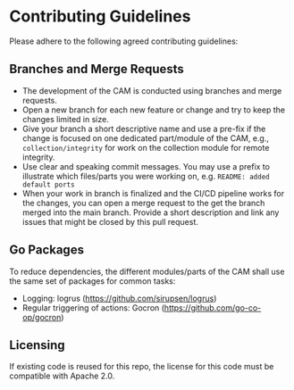 # Contributing Guidelines

Please adhere to the following agreed contributing guidelines:

## Branches and Merge Requests

* The development of the CAM is conducted using branches and merge requests.
* Open a new branch for each new feature or change and try to keep the changes limited in size.
* Give your branch a short descriptive name and use a pre-fix if the change is focused on one dedicated part/module of the CAM, e.g., `collection/integrity` for work on the collection module for remote integrity.
* Use clear and speaking commit messages. You may use a prefix to illustrate which files/parts you were working on, e.g. `README: added default ports`
* When your work in branch is finalized and the CI/CD pipeline works for the changes, you can open a merge request to the get the branch merged into the main branch. Provide a short description and link any issues that might be closed by this pull request.

## Go Packages
To reduce dependencies, the different modules/parts of the CAM shall use the same set of packages for common tasks:

* Logging: logrus (https://github.com/sirupsen/logrus)
* Regular triggering of actions: Gocron (https://github.com/go-co-op/gocron)

## Licensing
If existing code is reused for this repo, the license for this code must be compatible with Apache 2.0.
